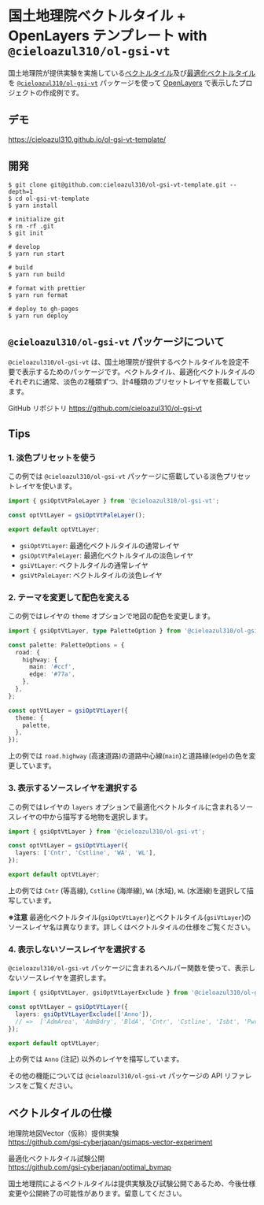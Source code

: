 # 国土地理院ベクトルタイル + OpenLayers テンプレート with `@cieloazul310/ol-gsi-vt`

国土地理院が提供実験を実施している[ベクトルタイル](https://github.com/gsi-cyberjapan/gsimaps-vector-experiment "地理院地図Vector（仮称）提供実験")及び[最適化ベクトルタイル](https://github.com/gsi-cyberjapan/optimal_bvmap "最適化ベクトルタイル試験公開")を [`@cieloazul310/ol-gsi-vt`] パッケージを使って [OpenLayers] で表示したプロジェクトの作成例です。

## デモ

<https://cieloazul310.github.io/ol-gsi-vt-template/>

## 開発

```shell
$ git clone git@github.com:cieloazul310/ol-gsi-vt-template.git --depth=1
$ cd ol-gsi-vt-template
$ yarn install

# initialize git
$ rm -rf .git
$ git init

# develop
$ yarn run start

# build
$ yarn run build

# format with prettier
$ yarn run format

# deploy to gh-pages
$ yarn run deploy
```

## `@cieloazul310/ol-gsi-vt` パッケージについて

`@cieloazul310/ol-gsi-vt` は、国土地理院が提供するベクトルタイルを設定不要で表示するためのパッケージです。ベクトルタイル、最適化ベクトルタイルのそれぞれに通常、淡色の2種類ずつ、計4種類のプリセットレイヤを搭載しています。

GitHub リポジトリ
<https://github.com/cieloazul310/ol-gsi-vt>

## Tips

### 1. 淡色プリセットを使う

この例では `@cieloazul310/ol-gsi-vt` パッケージに搭載している淡色プリセットレイヤを使います。

```ts
import { gsiOptVtPaleLayer } from '@cieloazul310/ol-gsi-vt';

const optVtLayer = gsiOptVtPaleLayer();

export default optVtLayer;
```

- `gsiOptVtLayer`: 最適化ベクトルタイルの通常レイヤ
- `gsiOptVtPaleLayer`: 最適化ベクトルタイルの淡色レイヤ
- `gsiVtLayer`: ベクトルタイルの通常レイヤ
- `gsiVtPaleLayer`: ベクトルタイルの淡色レイヤ

### 2. テーマを変更して配色を変える

この例ではレイヤの `theme` オプションで地図の配色を変更します。

```ts
import { gsiOptVtLayer, type PaletteOption } from '@cieloazul310/ol-gsi-vt';

const palette: PaletteOptions = {
  road: {
    highway: {
      main: '#ccf',
      edge: '#77a',
    },
  },
};

const optVtLayer = gsiOptVtLayer({
  theme: {
    palette,
  },
});
```

上の例では `road.highway` (高速道路)の道路中心線(`main`)と道路縁(`edge`)の色を変更しています。

### 3. 表示するソースレイヤを選択する

この例ではレイヤの `layers` オプションで最適化ベクトルタイルに含まれるソースレイヤの中から描写する地物を選択します。

```ts
import { gsiOptVtLayer } from '@cieloazul310/ol-gsi-vt';

const optVtLayer = gsiOptVtLayer({
  layers: ['Cntr', 'Cstline', 'WA', 'WL'],
});

export default optVtLayer;
```

上の例では `Cntr` (等高線), `Cstline` (海岸線), `WA` (水域), `WL` (水涯線)を選択して描写しています。

**※注意** 最適化ベクトルタイル(`gsiOptVtLayer`)とベクトルタイル(`gsiVtLayer`)のソースレイヤ名は異なります。詳しくはベクトルタイルの仕様をご覧ください。

### 4. 表示しないソースレイヤを選択する

`@cieloazul310/ol-gsi-vt` パッケージに含まれるヘルパー関数を使って、表示しないソースレイヤを選択します。

```ts
import { gsiOptVtLayer, gsiOptVtLayerExclude } from '@cieloazul310/ol-gsi-vt';

const optVtLayer = gsiOptVtLayer({
  layers: gsiOptVtLayerExclude(['Anno']),
  // =>  ['AdmArea', 'AdmBdry', 'BldA', 'Cntr', 'Cstline', 'Isbt', 'PwrTrnsmL', 'RailCL', 'RailTrCL', 'RdEdg', 'RdCompt', 'RdCL', 'RvrCL', 'SpcfArea', 'StrctLine', 'StrctArea', 'TpgphArea', 'TpgphLine', 'WA', 'WL', 'WStrA', 'WStrL', 'WRltLine']
});

export default optVtLayer;
```

上の例では `Anno` (注記) 以外のレイヤを描写しています。

その他の機能については `@cieloazul310/ol-gsi-vt` パッケージの API リファレンスをご覧ください。

## ベクトルタイルの仕様

地理院地図Vector（仮称）提供実験  
<https://github.com/gsi-cyberjapan/gsimaps-vector-experiment>

最適化ベクトルタイル試験公開  
<https://github.com/gsi-cyberjapan/optimal_bvmap>

国土地理院によるベクトルタイルは提供実験及び試験公開であるため、今後仕様変更や公開終了の可能性があります。留意してください。

[OpenLayers]: https://openlayers.org/ "OpenLayers"
[`@cieloazul310/ol-gsi-vt`]: https://github.com/cieloazul310/ol-gsi-vt "@cieloazul310/ol-gsi-vt"
